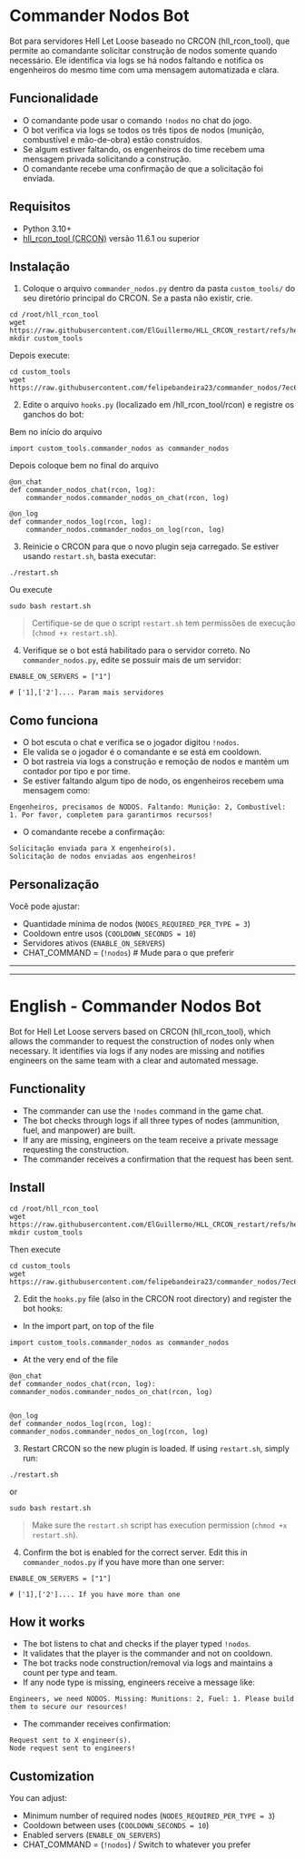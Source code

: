# Commander Nodos Bot

Bot para servidores Hell Let Loose baseado no CRCON (hll_rcon_tool), que permite ao comandante solicitar construção de nodos somente quando necessário. Ele identifica via logs se há nodos faltando e notifica os engenheiros do mesmo time com uma mensagem automatizada e clara.

## Funcionalidade
- O comandante pode usar o comando `!nodos` no chat do jogo.
- O bot verifica via logs se todos os três tipos de nodos (munição, combustível e mão-de-obra) estão construídos.
- Se algum estiver faltando, os engenheiros do time recebem uma mensagem privada solicitando a construção.
- O comandante recebe uma confirmação de que a solicitação foi enviada.

## Requisitos
- Python 3.10+
- [hll_rcon_tool (CRCON)](https://github.com/MarechJ/hll_rcon_tool) versão 11.6.1 ou superior

## Instalação
1. Coloque o arquivo `commander_nodos.py` dentro da pasta `custom_tools/` do seu diretório principal do CRCON. Se a pasta não existir, crie.

```
cd /root/hll_rcon_tool
wget https://raw.githubusercontent.com/ElGuillermo/HLL_CRCON_restart/refs/heads/main/restart.sh
mkdir custom_tools
```
Depois execute:
```
cd custom_tools
wget https://raw.githubusercontent.com/felipebandeira23/commander_nodos/7ec6ce2f00ca0332d4fe91268b80870adc3e3638/custom_tools/commander_nodos.py
```
2. Edite o arquivo `hooks.py` (localizado em /hll_rcon_tool/rcon) e registre os ganchos do bot:

Bem no início do arquivo
```
import custom_tools.commander_nodos as commander_nodos
```
Depois coloque bem no final do arquivo
```
@on_chat
def commander_nodos_chat(rcon, log):
    commander_nodos.commander_nodos_on_chat(rcon, log)

@on_log
def commander_nodos_log(rcon, log):
    commander_nodos.commander_nodos_on_log(rcon, log)
```

3. Reinicie o CRCON para que o novo plugin seja carregado. Se estiver usando `restart.sh`, basta executar:

```
./restart.sh
```
Ou execute
```
sudo bash restart.sh
```

> Certifique-se de que o script `restart.sh` tem permissões de execução (`chmod +x restart.sh`).

4. Verifique se o bot está habilitado para o servidor correto.
No `commander_nodos.py`, edite se possuir mais de um servidor:
```
ENABLE_ON_SERVERS = ["1"]

# ['1],['2'].... Param mais servidores
```

## Como funciona
- O bot escuta o chat e verifica se o jogador digitou `!nodos`.
- Ele valida se o jogador é o comandante e se está em cooldown.
- O bot rastreia via logs a construção e remoção de nodos e mantém um contador por tipo e por time.
- Se estiver faltando algum tipo de nodo, os engenheiros recebem uma mensagem como:

```
Engenheiros, precisamos de NODOS. Faltando: Munição: 2, Combustível: 1. Por favor, completem para garantirmos recursos!
```

- O comandante recebe a confirmação:
```
Solicitação enviada para X engenheiro(s).
Solicitação de nodos enviadas aos engenheiros!
```

## Personalização
Você pode ajustar:
- Quantidade mínima de nodos (`NODES_REQUIRED_PER_TYPE = 3`)
- Cooldown entre usos (`COOLDOWN_SECONDS = 10`)
- Servidores ativos (`ENABLE_ON_SERVERS`)
- CHAT_COMMAND = (`!nodos`) # Mude para o que preferir

---------------------------------------------------------------------------------
---------------------------------------------------------------------------------
# English - Commander Nodos Bot
Bot for Hell Let Loose servers based on CRCON (hll_rcon_tool), which allows the commander to request the construction of nodes only when necessary. It identifies via logs if any nodes are missing and notifies engineers on the same team with a clear and automated message.

## Functionality
- The commander can use the `!nodes` command in the game chat.
- The bot checks through logs if all three types of nodes (ammunition, fuel, and manpower) are built.
- If any are missing, engineers on the team receive a private message requesting the construction.
- The commander receives a confirmation that the request has been sent.
  
## Install

```
cd /root/hll_rcon_tool
wget https://raw.githubusercontent.com/ElGuillermo/HLL_CRCON_restart/refs/heads/main/restart.sh
mkdir custom_tools
```
Then execute
```
cd custom_tools
wget https://raw.githubusercontent.com/felipebandeira23/commander_nodos/7ec6ce2f00ca0332d4fe91268b80870adc3e3638/custom_tools/commander_nodos.py
```

2. Edit the `hooks.py` file (also in the CRCON root directory) and register the bot hooks:

- In the import part, on top of the file
```
import custom_tools.commander_nodos as commander_nodos 
```
- At the very end of the file
```
@on_chat
def commander_nodos_chat(rcon, log):
commander_nodos.commander_nodos_on_chat(rcon, log)


@on_log
def commander_nodos_log(rcon, log):
commander_nodos.commander_nodos_on_log(rcon, log)
```

3. Restart CRCON so the new plugin is loaded. If using `restart.sh`, simply run:
```
./restart.sh
```
or
```
sudo bash restart.sh
```


> Make sure the `restart.sh` script has execution permission (`chmod +x restart.sh`).


4. Confirm the bot is enabled for the correct server.
Edit this in `commander_nodos.py` if you have more than one server:
```
ENABLE_ON_SERVERS = ["1"]

# ['1],['2'].... If you have more than one
```


## How it works
- The bot listens to chat and checks if the player typed `!nodos`.
- It validates that the player is the commander and not on cooldown.
- The bot tracks node construction/removal via logs and maintains a count per type and team.
- If any node type is missing, engineers receive a message like:


```
Engineers, we need NODOS. Missing: Munitions: 2, Fuel: 1. Please build them to secure our resources!
```


- The commander receives confirmation:
```
Request sent to X engineer(s).
Node request sent to engineers!
```


## Customization
You can adjust:
- Minimum number of required nodes (`NODES_REQUIRED_PER_TYPE = 3`)
- Cooldown between uses (`COOLDOWN_SECONDS = 10`)
- Enabled servers (`ENABLE_ON_SERVERS`)
- CHAT_COMMAND = (`!nodos`) / Switch to whatever you prefer

